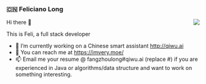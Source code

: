 ### 🇨🇳 Feliciano Long

<img align="right" src="https://github-readme-stats.vercel.app/api?username=noahzark&show_icons=true&icon_color=0366d6&text_color=24292e&bg_color=ffffff&hide_title=true" />

Hi there 👋

This is Feli, a full stack developer

- 🔭 I’m currently working on a Chinese smart assistant http://qiwu.ai
- 💬 You can reach me at https://imvery.moe/
- 📫 Email me your resume @ fangzhoulong#qiwu.ai (replace #) if you are experienced in Java or algorithms/data structure and want to work on something interesting.

<!--
**noahzark/noahzark** is a ✨ _special_ ✨ repository because its `README.md` (this file) appears on your GitHub profile.



Here are some ideas to get you started:

- 👯 I’m looking to collaborate on ...
- 🤔 I’m looking for help with ...
- 💬 Ask me about ...
- 📫 How to reach me: ...
- 😄 Pronouns: ...
- ⚡ Fun fact: ...
-->
